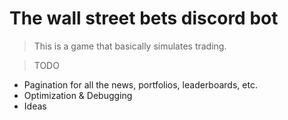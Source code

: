 # The wall street bets discord bot

> This is a game that basically simulates trading.  

> TODO
- Pagination for all the news, portfolios, leaderboards, etc.
- Optimization & Debugging
- Ideas
